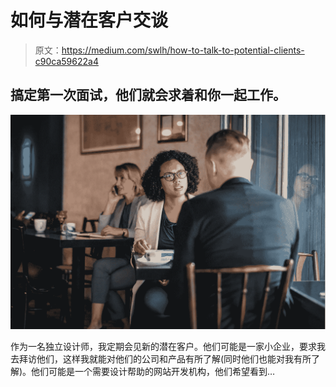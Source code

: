 # 如何与潜在客户交谈

> 原文：<https://medium.com/swlh/how-to-talk-to-potential-clients-c90ca59622a4>

## 搞定第一次面试，他们就会求着和你一起工作。

![](img/5fa9d65369e9097c5387b16aeb7854b6.png)

作为一名独立设计师，我定期会见新的潜在客户。他们可能是一家小企业，要求我去拜访他们，这样我就能对他们的公司和产品有所了解(同时他们也能对我有所了解)。他们可能是一个需要设计帮助的网站开发机构，他们希望看到…